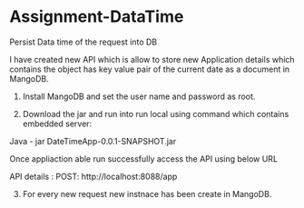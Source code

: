 # Assignment-DataTime
Persist Data time of the request into DB

I have created new API which is allow to store new Application details which contains the object has key value pair of the current date as a document in MangoDB.

1. Install MangoDB and set the user name and password as root.

2. Download the jar and run into run local using command which contains embedded server:

Java - jar DateTimeApp-0.0.1-SNAPSHOT.jar

Once appliaction able run successfully access the API using below URL

API details :
POST: http://localhost:8088/app

3. For every new request new instnace has been create in MangoDB.
